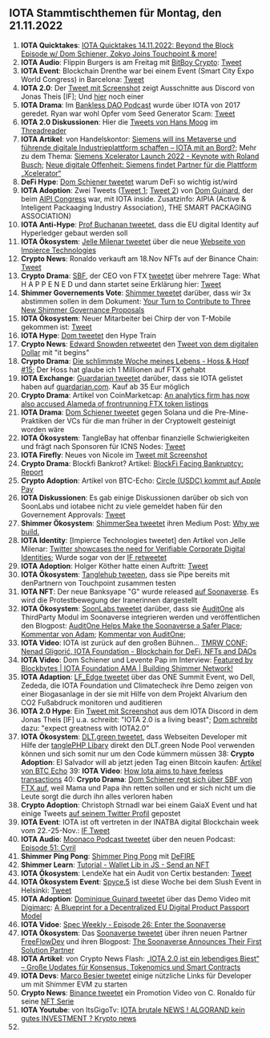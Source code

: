 ## IOTA Stammtischthemen für Montag, den 21.11.2022

1. **IOTA Quicktakes**: [IOTA Quicktakes 14.11.2022: Beyond the Block Episode w/ Dom Schiener, Zokyo Joins Touchpoint & more!](https://www.youtube.com/watch?v=UOYhEohu6zU)
2. **IOTA Audio**: Flippin Burgers is am Freitag mit [BitBoy Crypto](https://twitter.com/Bitboy_Crypto): [Tweet](https://twitter.com/shimmernet/status/1592200792647340039?s=20&t=dtJT0CoKckpw35ciIII9_w)
3. **IOTA Event**: Blockchain Drenthe war bei einem Event (Smart City Expo World Congress) in Barcelona: [Tweet](https://twitter.com/BclDrenthe/status/1590833212531806208?s=20&t=dtJT0CoKckpw35ciIII9_w)
4. **IOTA 2.0**: Der [Tweet mit Screenshot](https://twitter.com/Vrom14286662/status/1592396639645601793?s=20&t=dtJT0CoKckpw35ciIII9_w) zeigt Ausschnitte aus Discord von Jonas Theis [IF]; Und [hier](https://twitter.com/unseriouscandle/status/1592592371241263104?s=20&t=f8cZ_WZB2GV7Io0rIZP-ew) noch einer
5. **IOTA Drama**: Im [Bankless DAO Podcast](https://www.youtube.com/watch?t=1291&v=eqnndOx2Pdg&feature=youtu.be) wurde über IOTA von 2017 geredet. Ryan war wohl Opfer vom Seed Generator Scam: [Tweet](https://twitter.com/Vrom14286662/status/1592438611471142912?s=20&t=dtJT0CoKckpw35ciIII9_w)
6. **IOTA 2.0 Diskussionen**: Hier die [Tweets von Hans Moog](https://twitter.com/hus_qy/status/1592088886871822336?s=20&t=dtJT0CoKckpw35ciIII9_w) im [Threadreader](https://threadreaderapp.com/thread/1592085460242911232.html)
7. **IOTA Artikel**: von Handelskontor: [Siemens will ins Metaverse und führende digitale Industrieplattform schaffen – IOTA mit an Bord?](https://handelskontor-news.de/news/siemens-will-ins-metaverse-und-fuehrende-digitale-industrieplattform-schaffen-iota-mit-an-bord/amp/); Mehr zu dem Thema: [Siemens Xcelerator Launch 2022 - Keynote with Roland Busch](https://www.youtube.com/watch?v=xAAHgH4isFw); [Neue digitale Offenheit: Siemens findet Partner für die Plattform „Xcelerator“](https://app.handelsblatt.com/unternehmen/industrie/automatisierung-neue-digitale-offenheit-siemens-findet-partner-fuer-die-plattform-xcelerator/28731332.html)
8. **DeFi Hype**: [Dom Schiener tweetet](https://twitter.com/DomSchiener/status/1592453001633226752?s=20&t=HrIuQoF1vgOM6zipYtuQnQ) warum DeFi so wichtig ist/wird
9. **IOTA Adoption**: Zwei Tweets ([Tweet 1](https://twitter.com/domguinard/status/1592443139062579200?s=20&t=HrIuQoF1vgOM6zipYtuQnQ); [Tweet 2](https://twitter.com/domguinard/status/1592456894870085632?s=20&t=HrIuQoF1vgOM6zipYtuQnQ)) von [Dom Guinard](https://twitter.com/domguinard), der beim [AIPI Congress](https://twitter.com/AIPIAcongress) war, mit IOTA inside. Zusatzinfo: AIPIA (Active & Inteligent Packaaging Industry Association), THE SMART PACKAGING ASSOCIATION)
10. **IOTA Anti-Hype**: [Prof Buchanan tweetet](https://twitter.com/billatnapier/status/1592439904658927617?s=20&t=HrIuQoF1vgOM6zipYtuQnQ), dass die EU digital Identity auf Hyperledger gebaut werden soll
11. **IOTA Ökosystem**: [Jelle Milenar tweetet](https://twitter.com/JelleFm/status/1592126520373706757?s=20&t=dtJT0CoKckpw35ciIII9_w) über die neue [Webseite von Impierce Technologies](https://impierce.com/)
12. **Crypto News**: Ronaldo verkauft am 18.Nov NFTs auf der Binance Chain: [Tweet](https://twitter.com/Cristiano/status/1592520297290551308?s=20&t=dtJT0CoKckpw35ciIII9_w)
13. **Crypto Drama**: [SBF](), der CEO von FTX [tweetet](https://twitter.com/SBF_FTX/status/1591989554881658880?s=20&t=bOn_L_bbB1M2h7YcdcrjdA) über mehrere Tage: What H A P P E N E D und dann startet seine Erklärung hier: [Tweet](https://twitter.com/SBF_FTX/status/1592389472074682369?s=20&t=bOn_L_bbB1M2h7YcdcrjdA)
14. **Shimmer Governements Vote**: [Shimmer tweetet](https://twitter.com/shimmernet/status/1592517786743427073?s=20&t=bOn_L_bbB1M2h7YcdcrjdA) darüber, dass wir 3x abstimmen sollen in dem Dokument: [Your Turn to Contribute to Three New Shimmer Governance Proposals](https://blog.iota.org/shimmer-governance-in-action/)
15. **IOTA Ökosystem**: Neuer Mitarbeiter bei Chirp der von T-Mobile gekommen ist: [Tweet](https://twitter.com/ChirpIoT/status/1592475498415890437?s=20&t=dtJT0CoKckpw35ciIII9_w)
16. **IOTA Hype**: [Dom tweetet](https://twitter.com/DomSchiener/status/1592561950290251778?s=20&t=f8cZ_WZB2GV7Io0rIZP-ew) den Hype Train
17. **Crypto News**: [Edward Snowden retweetet](https://twitter.com/Snowden/status/1592587655178592256?s=20&t=f8cZ_WZB2GV7Io0rIZP-ew) den [Tweet von dem digitalen Dollar](https://twitter.com/WatcherGuru/status/1592547345841156096?s=20&t=f8cZ_WZB2GV7Io0rIZP-ew) mit "it begins"
18. **Crypto Drama**: [Die schlimmste Woche meines Lebens - Hoss & Hopf #15](https://www.youtube.com/watch?v=MAL7o6MwQhM); Der Hoss hat glaube ich 1 Millionen auf FTX gehabt
19. **IOTA Exchange**: [Guardarian tweetet](https://twitter.com/guardarian_com/status/1592526391920283651?s=20&t=f8cZ_WZB2GV7Io0rIZP-ew) darüber, dass sie IOTA gelistet haben auf [guardarian.com](https://guardarian.com/?utm_source=twitter&utm_medium=banner&utm_campaign=iota). Kauf ab 35 Eur möglich
20. **Crypto Drama**: Artikel von CoinMarketcap: [An analytics firm has now also accused Alameda of frontrunning FTX token listings](https://coinmarketcap.com/alexandria/article/ftx-allegations-keep-growing-as-details-emerge)
21. **IOTA Drama**: [Dom Schiener tweetet](https://twitter.com/DomSchiener/status/1592583949217587201?s=20&t=f8cZ_WZB2GV7Io0rIZP-ew) gegen Solana und die Pre-Mine-Praktiken der VCs für die man früher in der Cryptowelt gesteinigt worden wäre
22. **IOTA Ökosystem**: TangleBay hat offenbar finanzielle Schwierigkeiten und frägt nach Sponsoren für ICNS Nodes: [Tweet](https://twitter.com/tanglebay/status/1592610856092991488?s=20&t=f8cZ_WZB2GV7Io0rIZP-ew)
23. **IOTA Firefly**: Neues von Nicole im [Tweet mit Screenshot](https://twitter.com/Vrom14286662/status/1592621583818174465?s=20&t=KR19FCj6kbH8XdddzXh-Bw)
24. **Crypto Drama**: Blockfi Bankrot? Artikel: [BlockFi Facing Bankruptcy: Report](https://u.today/blockfi-facing-bankruptcy-report)
25. **Crypto Adoption**: Artikel von BTC-Echo: [Circle (USDC) kommt auf Apple Pay](https://www.btc-echo.de/schlagzeilen/usdc-stablecoin-von-circle-jetzt-auch-auf-apple-pay-154533/)
26. **IOTA Diskussionen**: Es gab einige Diskussionen darüber ob sich von SoonLabs und iotabee nicht zu viele gemeldet haben für den Governement Approvals: [Tweet](https://twitter.com/LinusNaumann/status/1592485812696121346?s=20&t=YcwVAD9EYdBhV9E2o-knWg)
27. **Shimmer Ökosystem**: [ShimmerSea tweetet](https://twitter.com/ShimmerSeaDEX/status/1592773609021640704?s=20&t=-mpZXT3lipqOlsLN4fONmg) ihren Medium Post: [Why we build.](https://medium.com/@shimmerseadefi/why-we-build-8b39306083d8)
28. **IOTA Identity**: [Impierce Technologies tweetet] den Artikel von Jelle Milenar: [Twitter showcases the need for Verifiable Corporate Digital Identities](https://medium.com/@jelle.millenaar/twitter-showcases-the-need-for-verifiable-corporate-digital-identities-316a9846aca9); Wurde sogar von der [IF retweetet](https://twitter.com/iota/status/1592882715455782912?s=20&t=ZxnBY-of5_7uNVqE32INfA)
29. **IOTA Adoption**: Holger Köther hatte einen Auftritt: [Tweet](https://twitter.com/HolgerKoether/status/1592792551110881281)
30. **IOTA Ökosystem**: [Tanglehub tweeten](https://twitter.com/Tanglehub_eu/status/1592783005801926656?s=20&t=ZxnBY-of5_7uNVqE32INfA), dass sie Pipe bereits mit denPartnern von Touchpoint zusammen testen
31. **IOTA NFT**: Der neue Banksyape "G" wurde released [auf Soonaverse](https://soonaverse.com/nft/0xda93471e60c6f48c5221eb2fb389937738488e52). Es wird die Protestbewegung der Iranerinnen dargestellt
32. **IOTA Ökosystem**: [SoonLabs tweetet](https://twitter.com/soon_labs/status/1593102669354520577?s=20) darüber, dass sie [AuditOne](https://twitter.com/auditone_team) als ThirdParty Modul im Soonaverse integrieren werden und veröffentlichen den Blogpost: [AuditOne Helps Make the Soonaverse a Safer Place](https://soonlabs.medium.com/auditone-helps-make-the-soonaverse-a-safer-place-4bb4fb8524b8); [Kommentar von Adam](https://twitter.com/adam_unchained/status/1593143363024617472?s=20); [Kommentar von AuditOne](https://twitter.com/auditone_team/status/1593141125669613568?s=20); 
33. **IOTA Video**: IOTA ist zurück auf den großen Bühnen... [TMRW CONF: Nenad Gligorić, IOTA Foundation - Blockchain for DeFi, NFTs and DAOs](https://www.youtube.com/watch?v=SJpQ8hZ1fmc)
34. **IOTA Video**: Dom Schiener und Levente Pap im Interview: [Featured by Blockbytes | IOTA Foundation AMA | Building Shimmer Network!](https://www.youtube.com/watch?v=VNpP6IMZo6M)
35. **IOTA Adaption**: [LF_Edge tweetet](https://twitter.com/LF_Edge/status/1592970773530025986?s=20) über das ONE Summit Event, wo Dell, Zededa, die IOTA Foundation und Climatecheck ihre Demo zeigen von einer Biogasanlage in der sie mit Hilfe von dem Projekt Alvarium den CO2 Fußabdruck monitoren und auditieren
36. **IOTA 2.0 Hype**: Ein [Tweet mit Screenshot](https://twitter.com/bennnni_web3/status/1592962611586686977?s=20) aus dem IOTA Discord in dem Jonas Theis [IF] u.a. schreibt: "IOTA 2.0 is a living beast"; [Dom schreibt](https://twitter.com/DomSchiener/status/1592987412174495744?s=20) dazu: "expect greatness with IOTA2.0"
37. **IOTA Ökosystem**: [DLT.green tweetet](https://twitter.com/dlt_green/status/1593150737395363840?s=20), dass Webseiten Developer mit Hilfe der [tanglePHP Libary](https://github.com/tanglePHP/bundle) direkt den DLT.green Node Pool verwenden können und sich somit nur um den Code kümmern müssen
38: **Crypto Adoption**: El Salvador will ab jetzt jeden Tag einen Bitcoin kaufen: [Artikel von BTC Echo](https://www.btc-echo.de/schlagzeilen/el-salvador-praesident-bukele-will-jeden-tag-einen-bitcoin-kaufen-154639/)
39: **IOTA Video**: [How Iota aims to have feeless transactions](https://www.youtube.com/watch?v=X71Ev4ZbnRY)
40: **Crypto Drama**: [Dom Schiener regt sich über SBF von FTX auf](https://twitter.com/DomSchiener/status/1592942409088118784?s=20), weil Mama und Papa ihn retten sollen und er sich nicht um die Leute sorgt die durch ihn alles verloren haben
41. **Crypto Adoption**: Christoph Strnadl war bei einem GaiaX Event und hat einige Tweets [auf seinem Twitter Profil](https://twitter.com/archimate) gepostet
42. **IOTA Event**: IOTA ist oft vertreten in der INATBA digital Blockchain week vom 22.-25-Nov.: [IF Tweet](https://twitter.com/iota/status/1593182162303717376?s=20)
43. **IOTA Audio**: [Moonaco Podcast tweetet](https://twitter.com/MoonacoPodcast/status/1593196773082009601?s=20) über den neuen Podcast: [Episode 51: Cyril](https://open.spotify.com/episode/2DhlJ5fJjdlHRdnq4j0GhO?si=SAglWAjYQ2WBAuS6IYHIxQ&nd=1)
44. **Shimmer Ping Pong**: [Shimmer Ping Pong](https://twitter.com/shimmernet/status/1593239552151281664?s=20) mit [DeFIRE](https://twitter.com/DeFIRE_org)
45. **Shimmer Learn**: [Tutorial - Wallet Lib in JS - Send an NFT](https://www.youtube.com/watch?v=Qp5OhAozvQ8)
46. **IOTA Ökosystem**: LendeXe hat ein Audit von Certix bestanden: [Tweet](https://twitter.com/LendeXeFinance/status/1593253818443390978?s=20&t=ujKDz0s37BSsls6SGy1zLw)
47. **IOTA Ökosystem Event**: [Spyce.5](https://twitter.com/SPYCE_5) ist diese Woche bei dem Slush Event in Helsinki: [Tweet](https://twitter.com/SPYCE_5/status/1593515382660386816?s=20&t=ujKDz0s37BSsls6SGy1zLw)
48. **IOTA Adoption**: [Dominique Guinard tweetet](https://twitter.com/domguinard/status/1593335600094105602?s=20&t=ujKDz0s37BSsls6SGy1zLw) über das Demo Video mit [Digimarc](https://twitter.com/digimarc): [A Blueprint for a Decentralized EU Digital Product Passport Model](https://www.youtube.com/watch?v=NfJ4yiyAriw)
49. **IOTA Vidoe**: [Spec Weekly - Episode 26: Enter the Soonaverse](https://www.youtube.com/watch?v=qTh8z-7f758&feature=youtu.be)
50. **IOTA Ökosystem**: Das [Soonaverse tweetet](https://twitter.com/soon_labs/status/1593483385640431616?s=20&t=ujKDz0s37BSsls6SGy1zLw) über ihren neuen Partner [FreeFlowDev](https://twitter.com/FreeflowDev) und ihren Blogpost: [The Soonaverse Announces Their First Solution Partner](https://soonlabs.medium.com/the-soonaverse-announces-their-first-solution-partner-4f859312e32f)
51. **IOTA Artikel**: von Crypto News Flash: [„IOTA 2.0 ist ein lebendiges Biest“ – Große Updates für Konsensus, Tokenomics und Smart Contracts](https://www.crypto-news-flash.com/de/iota-ist-ein-lebendes-wesen-wichtige-updates-fuer-konsens-tokenomics-und-steuerung/)
52. **IOTA Devs**: [Marco Besier tweetet](https://twitter.com/marcobesier/status/1593242603830403074?s=20&t=wEkBlr6Qnfmv41xleGUyDg) einige nützliche Links für Developer um mit Shimmer EVM zu starten
53. **Crypto News**: [Binance tweetet](https://twitter.com/binance/status/1593531587337113600?s=20&t=ujKDz0s37BSsls6SGy1zLw) ein Promotion Video von C. Ronaldo für seine [NFT Serie](https://www.binance.com/en/nft/event/CristianoRonaldo)
54. **IOTA Youtube**: von ItsGigoTv: [IOTA brutale NEWS ! ALGORAND kein gutes INVESTMENT ? Krypto news](https://www.youtube.com/watch?v=pEHgxJYYI2U)
55. 



